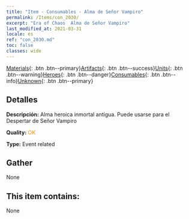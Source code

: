 ```yaml
---
title: "Item - Consumables - Alma de Señor Vampiro"
permalink: /Items/con_2030/
excerpt: "Era of Chaos  Alma de Señor Vampiro"
last_modified_at: 2021-03-31
locale: es
ref: "con_2030.md"
toc: false
classes: wide
---
```

 [Materials](/es/Items/){: .btn .btn--primary}[Artifacts](/es/Items/Artifacts/){: .btn .btn--success}[Units](/es/Items/Units/){: .btn .btn--warning}[Heroes](/es/Items/Heroes/){: .btn .btn--danger}[Consumables](/es/Items/Consumables/){: .btn .btn--info}[Unknown](/es/Items/Unknown/){: .btn .btn--primary}

## Detalles
 **Descripción:** Alma heroica inmortal antigua. Puede usarse para el Despertar de Señor Vampiro

 **Quality:** <span style="color: #FF8C00">OK</span>

 **Type:** Event related

## Gather

  None

## This item contains:

  None

